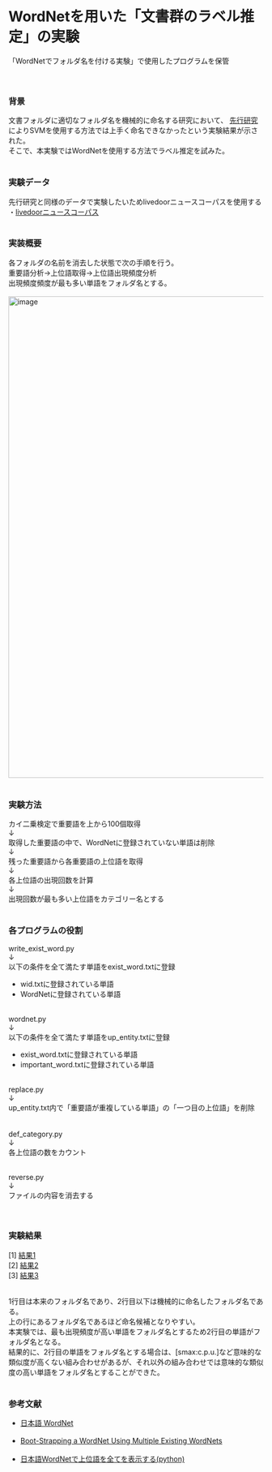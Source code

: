 # WordNetを用いた「文書群のラベル推定」の実験
「WordNetでフォルダ名を付ける実験」で使用したプログラムを保管<br><br><br>

<h3>背景</h3>
文書フォルダに適切なフォルダ名を機械的に命名する研究において、
<a href="https://www.jstage.jst.go.jp/article/jceeek/2019/0/2019_580/_pdf">先行研究</a>
によりSVMを使用する方法では上手く命名できなかったという実験結果が示された。<br>
そこで、本実験ではWordNetを使用する方法でラベル推定を試みた。<br><br>


<h3>実験データ</h3>
先行研究と同様のデータで実験したいためlivedoorニュースコーパスを使用する<br>
・<a href="https://www.rondhuit.com/download.html">livedoorニュースコーパス</a><br><br>

<h3>実装概要</h3>
各フォルダの名前を消去した状態で次の手順を行う。<br>
重要語分析→上位語取得→上位語出現頻度分析<br>
出現頻度頻度が最も多い単語をフォルダ名とする。<br><br>
<img width="950" alt="image" src="https://user-images.githubusercontent.com/116938721/220823778-b0c338bc-4390-4db4-8a86-6eb306b7693e.png">
<br><br>


<h3>実験方法</h3>
カイ二乗検定で重要語を上から100個取得<br>
↓<br>
取得した重要語の中で、WordNetに登録されていない単語は削除<br>
↓<br>
残った重要語から各重要語の上位語を取得<br>
↓<br>
各上位語の出現回数を計算<br>
↓<br>
出現回数が最も多い上位語をカテゴリー名とする<br><br>


<h3>各プログラムの役割</h3>
write_exist_word.py<br>
↓<br>
以下の条件を全て満たす単語をexist_word.txtに登録
<ul>
  <li>wid.txtに登録されている単語</li>
  <li>WordNetに登録されている単語</li><br>
</ul>

wordnet.py<br>
↓<br>
以下の条件を全て満たす単語をup_entity.txtに登録
<ul>
  <li>exist_word.txtに登録されている単語</li>
  <li>important_word.txtに登録されている単語</li><br>
</ul>

replace.py<br>
↓<br>
up_entity.txt内で「重要語が重複している単語」の「一つ目の上位語」を削除<br><br><br>
def_category.py<br>
↓<br>
各上位語の数をカウント<br><br>

reverse.py<br>
↓<br>
ファイルの内容を消去する<br><br><br>


<h3>実験結果</h3>
[1] <a href="https://user-images.githubusercontent.com/116938721/220819462-68c24e10-c107-44a9-aeb1-4b5d9c021e80.jpg">結果1</a><br>
[2] <a href="https://user-images.githubusercontent.com/116938721/220819506-5b8ae82a-d975-4a15-baa5-092b5fff3d5c.jpg">結果2</a><br>
[3] <a href="https://user-images.githubusercontent.com/116938721/220819524-a1fcac1b-77d2-435f-847b-6d1b3721f441.jpg">結果3</a><br><br>

1行目は本来のフォルダ名であり、2行目以下は機械的に命名したフォルダ名である。<br>
上の行にあるフォルダ名であるほど命名候補となりやすい。<br>
本実験では、最も出現頻度が高い単語をフォルダ名とするため2行目の単語がフォルダ名となる。<br>
結果的に、2行目の単語をフォルダ名とする場合は、[smax:c.p.u.]など意味的な類似度が高くない組み合わせがあるが、それ以外の組み合わせでは意味的な類似度の高い単語をフォルダ名とすることができた。<br><br>

<h3>参考文献</h3>
<ul>
  <li>
    <a href="https://bond-lab.github.io/wnja/jpn/index.html">日本語 WordNet</a>
  </li><br>
  <li>
    <a href="https://aclanthology.org/L08-1077/">Boot-Strapping a WordNet Using Multiple Existing WordNets</a>
  </li><br>
  <li>
    <a href="https://qiita.com/shunji-muto/items/e8a8794eaed5d0518f8f">日本語WordNetで上位語を全てを表示する(python)</a>
  </li><br>
</ul>

